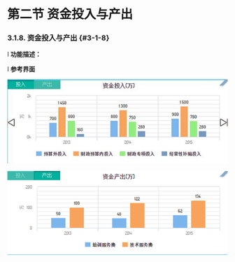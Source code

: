 # 第二节 资金投入与产出



### 3.1.8.      资金投入与产出 {#3-1-8}

l  **功能描述：**

l  **参考界面**

![](/assets/image013.jpg)

![](/assets/image014.png)